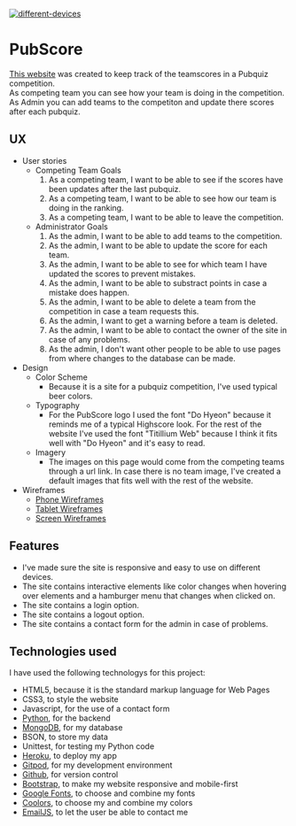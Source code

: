 <a href="https://ibb.co/P4MKJ8q"><img src="https://i.ibb.co/Npr5fzc/different-devices.jpg" alt="different-devices" border="0"></a>
# PubScore
[This website](https://pubscore.herokuapp.com/) was created to keep track of the teamscores in a Pubquiz competition.<br>
As competing team you can see how your team is doing in the competition.<br>
As Admin you can add teams to the competiton and update there scores after each pubquiz.<br>
## UX
* User stories
    * Competing Team Goals
        1. As a competing team, I want to be able to see if the scores have been updates after the last pubquiz.
        2. As a competing team, I want to be able to see how our team is doing in the ranking.
        3. As a competing team, I want to be able to leave the competition.
    * Administrator Goals
        1. As the admin, I want to be able to add teams to the competition.
        2. As the admin, I want to be able to update the score for each team.
        3. As the admin, I want to be able to see for which team I have updated the scores to prevent mistakes.
        4. As the admin, I want to be able to substract points in case a mistake does happen.
        5. As the admin, I want to be able to delete a team from the competition in case a team requests this.
        6. As the admin, I want to get a warning before a team is deleted.
        7. As the admin, I want to be able to contact the owner of the site in case of any problems.
        8. As the admin, I don't want other people to be able to use pages from where changes to the database can be made.
* Design
    * Color Scheme
        * Because it is a site for a pubquiz competition, I've used typical beer colors.
    * Typography
        * For the PubScore logo I used the font "Do Hyeon" because it reminds me of a typical Highscore look.
        For the rest of the website I've used the font "Titillium Web" because I think it fits well with "Do Hyeon" and it's easy to read.
    * Imagery
        * The images on this page would come from the competing teams through a url link.
        In case there is no team image, I've created a default images that fits well with the rest of the website.
* Wireframes
    * [Phone Wireframes](https://i.ibb.co/rf2FVSq/mock-up-phone.jpg)
    * [Tablet Wireframes](https://i.ibb.co/L6JzHZW/mock-up-tablet.jpg)
    * [Screen Wireframes](https://i.ibb.co/DGRCB04/mock-up-laptop.jpg)
## Features
* I've made sure the site is responsive and easy to use on different devices.
* The site contains interactive elements like color changes when hovering over elements and a hamburger menu that changes when clicked on.
* The site contains a login option.
* The site contains a logout option.
* The site contains a contact form for the admin in case of problems.
## Technologies used
I have used the following technologys for this project:
* HTML5, because it is the standard markup language for Web Pages
* CSS3, to style the website
* Javascript, for the use of a contact form
* [Python](https://www.python.org), for the backend
* [MongoDB](https://www.mongodb.com), for my database
* BSON, to store my data
* Unittest, for testing my Python code
* [Heroku](https://heroku.com), to deploy my app
* [Gitpod](https://gitpod.io), for my development environment
* [Github](https://github.com), for version control
* [Bootstrap](https://getbootstrap.com/), to make my website responsive and mobile-first
* [Google Fonts](https://fonts.google.com/), to choose and combine my fonts
* [Coolors](https://coolors.co/), to choose my and combine my colors
* [EmailJS](https://www.emailjs.com/), to let the user be able to contact me

